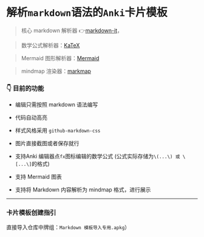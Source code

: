 # 解析`markdown`语法的`Anki`卡片模板

> 核心 markdown 解析器 👉[markdown-it](https://github.com/markdown-it/markdown-it)，

> 数学公式解析器：[KaTeX](https://github.com/KaTeX/KaTeX)

> Mermaid 图形解析器：[Mermaid](https://github.com/mermaid-js/mermaid)

> mindmap 渲染器：[markmap](https://github.com/markmap/markmap)

### 👇 目前的功能

- 编辑只需按照 markdown 语法编写

- 代码自动高亮

- 样式风格采用 `github-markdown-css`

- 图片直接截图或者保存就行

- 支持Anki 编辑器点`fx`图标编辑的数学公式 (公式实际存储为`\(...\) 或 \[...\]`的格式)

- 支持 Mermaid 图表

- 支持将 Markdown 内容解析为 mindmap 格式，进行展示

---

### 卡片模板创建指引
直接导入仓库中牌组：`Markdown 模板导入专用.apkg`）
